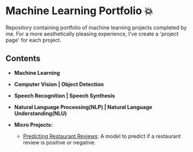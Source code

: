 # Machine Learning Portfolio :boom: 
Repository containing portfolio of machine learning projects completed by me. For a more aesthetically pleasing experience, I've create a 'project page' for each project. 
## Contents
* **Machine Learning**

* **Computer Vision | Object Detection**

* **Speech Recognition | Speech Synthesis**

* **Natural Language Processing(NLP) | Natural Language Understanding(NLU)**  
  
* **Micro Projects:**
  * [Predicting Restaurant Reviews](https://github.com/dewayneroy/natural-language-processing): A model to predict if a restaurant review is positive or negative.
